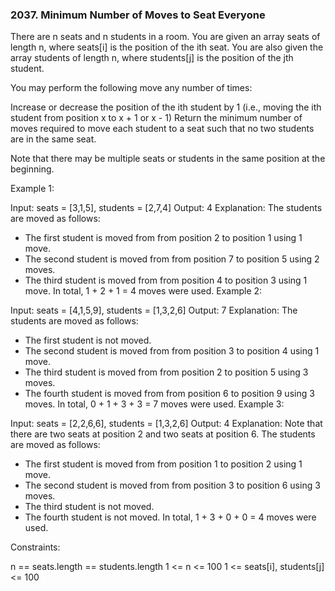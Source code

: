 ### 2037. Minimum Number of Moves to Seat Everyone

There are n seats and n students in a room. You are given an array seats of length n, where seats[i] is the position of the ith seat. You are also given the array students of length n, where students[j] is the position of the jth student.

You may perform the following move any number of times:

Increase or decrease the position of the ith student by 1 (i.e., moving the ith student from position x to x + 1 or x - 1)
Return the minimum number of moves required to move each student to a seat such that no two students are in the same seat.

Note that there may be multiple seats or students in the same position at the beginning.

 

Example 1:

Input: seats = [3,1,5], students = [2,7,4]
Output: 4
Explanation: The students are moved as follows:
- The first student is moved from from position 2 to position 1 using 1 move.
- The second student is moved from from position 7 to position 5 using 2 moves.
- The third student is moved from from position 4 to position 3 using 1 move.
In total, 1 + 2 + 1 = 4 moves were used.
Example 2:

Input: seats = [4,1,5,9], students = [1,3,2,6]
Output: 7
Explanation: The students are moved as follows:
- The first student is not moved.
- The second student is moved from from position 3 to position 4 using 1 move.
- The third student is moved from from position 2 to position 5 using 3 moves.
- The fourth student is moved from from position 6 to position 9 using 3 moves.
In total, 0 + 1 + 3 + 3 = 7 moves were used.
Example 3:

Input: seats = [2,2,6,6], students = [1,3,2,6]
Output: 4
Explanation: Note that there are two seats at position 2 and two seats at position 6.
The students are moved as follows:
- The first student is moved from from position 1 to position 2 using 1 move.
- The second student is moved from from position 3 to position 6 using 3 moves.
- The third student is not moved.
- The fourth student is not moved.
In total, 1 + 3 + 0 + 0 = 4 moves were used.
 

Constraints:

n == seats.length == students.length
1 <= n <= 100
1 <= seats[i], students[j] <= 100